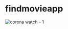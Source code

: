 # findmovieapp
![corona watch – 1](https://user-images.githubusercontent.com/65078144/90979692-7596b700-e574-11ea-90e6-90331b1ea838.png)
